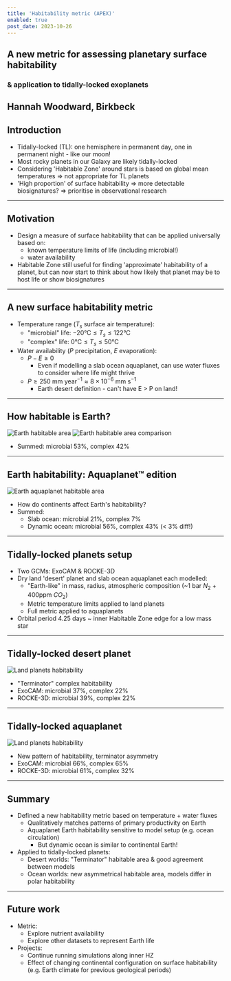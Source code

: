 ```yaml
---
title: 'Habitability metric (APEX)'
enabled: true
post_date: 2023-10-26
---
```


## A new metric for assessing planetary surface habitability

### & application to tidally-locked exoplanets

Hannah Woodward, Birkbeck
---
## Introduction

- Tidally-locked (TL): one hemisphere in permanent day, one in permanent night - like our moon!
- Most rocky planets in our Galaxy are likely tidally-locked
- Considering 'Habitable Zone' around stars is based on global mean temperatures => not appropriate for TL planets
- 'High proportion' of surface habitability => more detectable biosignatures? => prioritise in observational research
---
## Motivation

- Design a measure of surface habitability that can be applied universally based on:
  - known temperature limits of life (including microbial!)
  - water availability
- Habitable Zone still useful for finding 'approximate' habitability of a planet, but can now start to think about how likely that planet may be to host life or show biosignatures
<!--
- Many papers that consider surface habitability only consider 'complex' or human life...
  - but our own biosignatures originate from microbial life which exist outside of  commonly applied (0-50°C) limits
- Common simplifications used include 'aquaplanets' and then assume a global water availability, but on Earth there are large parts of the ocean with a low density of life! -->
---
## A new surface habitability metric

- Temperature range ($T_s$ surface air temperature):
  - "microbial" life: $-20 \text{°C} \leq T_s \leq 122 \text{°C}$
  - "complex" life: $0 \text{°C} \leq T_s \leq 50 \text{°C}$
- Water availability ($P$ precipitation, $E$ evaporation):
  - $P - E \geq 0$
    - Even if modelling a slab ocean aquaplanet, can use water fluxes to
consider where life might thrive
  - $P \geq 250 \text{ mm}\text{ year}^{-1} \approx 8 \times 10^{-6} \text{ mm}\text{ s}^{-1}$
    - Earth desert definition - can't have E > P on land!
---
## How habitable is Earth?

<div style="max-width:880px; margin: 0 auto">
  <img src="/static/uploads/slides/2023-apex-hab-metric/apex-earth-hab-1.png" alt="Earth habitable area">
  <img src="/static/uploads/slides/2023-apex-hab-metric/apex-earth-hab-2.png" alt="Earth habitable area comparison">
</div>

- Summed: microbial 53%, complex 42%
---
## Earth habitability: Aquaplanet™ edition

<div style="max-width: 880px; margin: 0 auto">
  <img src="/static/uploads/slides/2023-apex-hab-metric/apex-earth-aqua-hab.png" alt="Earth aquaplanet habitable area">
</div>

- How do continents affect Earth's habitability?
- Summed:
  - Slab ocean: microbial 21%, complex 7%
  - Dynamic ocean: microbial 56%, complex 43% (< 3% diff!)
---
## Tidally-locked planets setup

- Two GCMs: ExoCAM & ROCKE-3D
- Dry land 'desert' planet and slab ocean aquaplanet each modelled:
  - "Earth-like" in mass, radius, atmospheric composition (~1 bar $N_2$ + 400ppm $CO_2$)
  - Metric temperature limits applied to land planets
  - Full metric applied to aquaplanets
- Orbital period 4.25 days ~ inner Habitable Zone edge for a low mass star
---
## Tidally-locked desert planet

<div style="max-width: 600px; margin: 0 auto">
  <img src="/static/uploads/slides/2023-oacd-hab-metric/oacd-land-hab.png" alt="Land planets habitability">
</div>

- "Terminator" complex habitability
- ExoCAM: microbial 37%, complex 22%
- ROCKE-3D: microbial 39%, complex 22%
---
## Tidally-locked aquaplanet

<div style="max-width: 880px; margin: 0 auto">
  <img src="/static/uploads/slides/2023-apex-hab-metric/apex-aqua-hab.png" alt="Land planets habitability">
</div>

- New pattern of habitability, terminator asymmetry
- ExoCAM: microbial 66%, complex 65%
- ROCKE-3D: microbial 61%, complex 32%
---
## Summary

- Defined a new habitability metric based on temperature + water fluxes
  - Qualitatively matches patterns of primary productivity on Earth
  - Aquaplanet Earth habitability sensitive to model setup (e.g. ocean circulation)
    - But dynamic ocean is similar to continental Earth!
- Applied to tidally-locked planets:
  - Desert worlds: "Terminator" habitable area & good agreement between models
  - Ocean worlds: new asymmetrical habitable area, models differ in polar habitability
---
## Future work

- Metric:
  - Explore nutrient availability
  - Explore other datasets to represent Earth life
- Projects:
  - Continue running simulations along inner HZ
  - Effect of changing continental configuration on surface habitability (e.g. Earth climate for previous geological periods)
